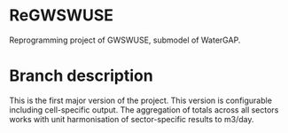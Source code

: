 # ReGWSWUSE
Reprogramming project of GWSWUSE, submodel of WaterGAP. 
# Branch description
This is the first major version of the project.
This version is configurable including cell-specific output.
The aggregation of totals across all sectors works with unit harmonisation of sector-specific results to m3/day. 
